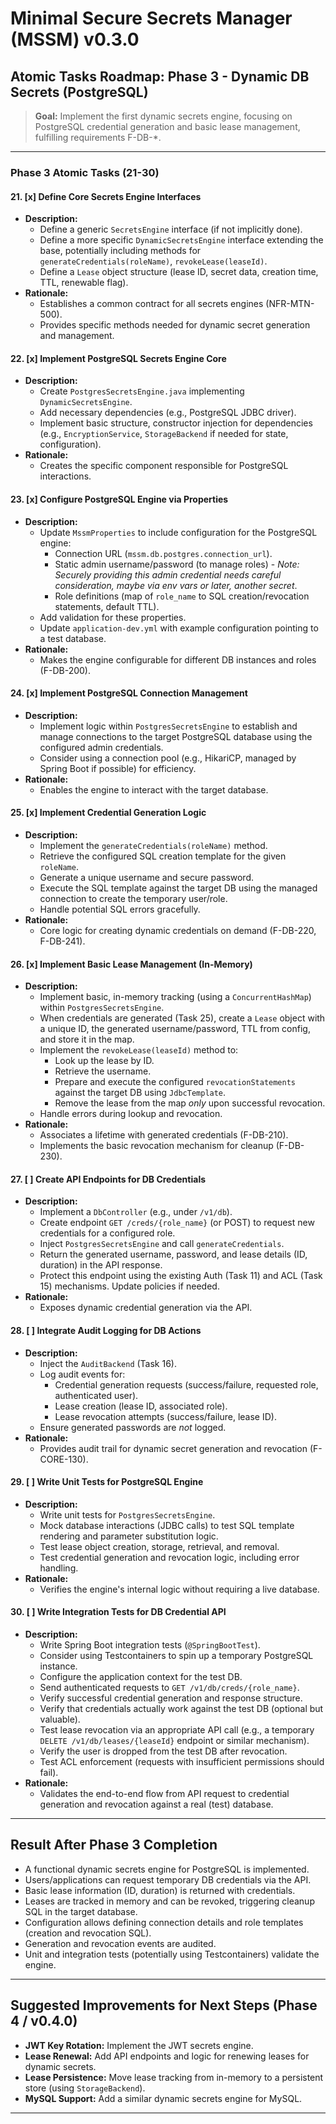 # Minimal Secure Secrets Manager (MSSM) v0.3.0

## Atomic Tasks Roadmap: Phase 3 - Dynamic DB Secrets (PostgreSQL)

> **Goal:** Implement the first dynamic secrets engine, focusing on PostgreSQL credential generation and basic lease management, fulfilling requirements F-DB-*.

---

### Phase 3 Atomic Tasks (21-30)

#### 21. [x] Define Core Secrets Engine Interfaces
- **Description:**
  - Define a generic `SecretsEngine` interface (if not implicitly done).
  - Define a more specific `DynamicSecretsEngine` interface extending the base, potentially including methods for `generateCredentials(roleName)`, `revokeLease(leaseId)`.
  - Define a `Lease` object structure (lease ID, secret data, creation time, TTL, renewable flag).
- **Rationale:**
  - Establishes a common contract for all secrets engines (NFR-MTN-500).
  - Provides specific methods needed for dynamic secret generation and management.

#### 22. [x] Implement PostgreSQL Secrets Engine Core
- **Description:**
  - Create `PostgresSecretsEngine.java` implementing `DynamicSecretsEngine`.
  - Add necessary dependencies (e.g., PostgreSQL JDBC driver).
  - Implement basic structure, constructor injection for dependencies (e.g., `EncryptionService`, `StorageBackend` if needed for state, configuration).
- **Rationale:**
  - Creates the specific component responsible for PostgreSQL interactions.

#### 23. [x] Configure PostgreSQL Engine via Properties
- **Description:**
  - Update `MssmProperties` to include configuration for the PostgreSQL engine:
    - Connection URL (`mssm.db.postgres.connection_url`).
    - Static admin username/password (to manage roles) - *Note: Securely providing this admin credential needs careful consideration, maybe via env vars or later, another secret*.
    - Role definitions (map of `role_name` to SQL creation/revocation statements, default TTL).
  - Add validation for these properties.
  - Update `application-dev.yml` with example configuration pointing to a test database.
- **Rationale:**
  - Makes the engine configurable for different DB instances and roles (F-DB-200).

#### 24. [x] Implement PostgreSQL Connection Management
- **Description:**
  - Implement logic within `PostgresSecretsEngine` to establish and manage connections to the target PostgreSQL database using the configured admin credentials.
  - Consider using a connection pool (e.g., HikariCP, managed by Spring Boot if possible) for efficiency.
- **Rationale:**
  - Enables the engine to interact with the target database.

#### 25. [x] Implement Credential Generation Logic
- **Description:**
  - Implement the `generateCredentials(roleName)` method.
  - Retrieve the configured SQL creation template for the given `roleName`.
  - Generate a unique username and secure password.
  - Execute the SQL template against the target DB using the managed connection to create the temporary user/role.
  - Handle potential SQL errors gracefully.
- **Rationale:**
  - Core logic for creating dynamic credentials on demand (F-DB-220, F-DB-241).

#### 26. [x] Implement Basic Lease Management (In-Memory)
- **Description:**
  - Implement basic, in-memory tracking (using a `ConcurrentHashMap`) within `PostgresSecretsEngine`.
  - When credentials are generated (Task 25), create a `Lease` object with a unique ID, the generated username/password, TTL from config, and store it in the map.
  - Implement the `revokeLease(leaseId)` method to:
    - Look up the lease by ID.
    - Retrieve the username.
    - Prepare and execute the configured `revocationStatements` against the target DB using `JdbcTemplate`.
    - Remove the lease from the map *only* upon successful revocation.
  - Handle errors during lookup and revocation.
- **Rationale:**
  - Associates a lifetime with generated credentials (F-DB-210).
  - Implements the basic revocation mechanism for cleanup (F-DB-230).

#### 27. [ ] Create API Endpoints for DB Credentials
- **Description:**
  - Implement a `DbController` (e.g., under `/v1/db`).
  - Create endpoint `GET /creds/{role_name}` (or POST) to request new credentials for a configured role.
  - Inject `PostgresSecretsEngine` and call `generateCredentials`.
  - Return the generated username, password, and lease details (ID, duration) in the API response.
  - Protect this endpoint using the existing Auth (Task 11) and ACL (Task 15) mechanisms. Update policies if needed.
- **Rationale:**
  - Exposes dynamic credential generation via the API.

#### 28. [ ] Integrate Audit Logging for DB Actions
- **Description:**
  - Inject the `AuditBackend` (Task 16).
  - Log audit events for:
    - Credential generation requests (success/failure, requested role, authenticated user).
    - Lease creation (lease ID, associated role).
    - Lease revocation attempts (success/failure, lease ID).
  - Ensure generated passwords are *not* logged.
- **Rationale:**
  - Provides audit trail for dynamic secret generation and revocation (F-CORE-130).

#### 29. [ ] Write Unit Tests for PostgreSQL Engine
- **Description:**
  - Write unit tests for `PostgresSecretsEngine`.
  - Mock database interactions (JDBC calls) to test SQL template rendering and parameter substitution logic.
  - Test lease object creation, storage, retrieval, and removal.
  - Test credential generation and revocation logic, including error handling.
- **Rationale:**
  - Verifies the engine's internal logic without requiring a live database.

#### 30. [ ] Write Integration Tests for DB Credential API
- **Description:**
  - Write Spring Boot integration tests (`@SpringBootTest`).
  - Consider using Testcontainers to spin up a temporary PostgreSQL instance.
  - Configure the application context for the test DB.
  - Send authenticated requests to `GET /v1/db/creds/{role_name}`.
  - Verify successful credential generation and response structure.
  - Verify that credentials actually work against the test DB (optional but valuable).
  - Test lease revocation via an appropriate API call (e.g., a temporary `DELETE /v1/db/leases/{leaseId}` endpoint or similar mechanism).
  - Verify the user is dropped from the test DB after revocation.
  - Test ACL enforcement (requests with insufficient permissions should fail).
- **Rationale:**
  - Validates the end-to-end flow from API request to credential generation and revocation against a real (test) database.

---

## Result After Phase 3 Completion

- A functional dynamic secrets engine for PostgreSQL is implemented.
- Users/applications can request temporary DB credentials via the API.
- Basic lease information (ID, duration) is returned with credentials.
- Leases are tracked in memory and can be revoked, triggering cleanup SQL in the target database.
- Configuration allows defining connection details and role templates (creation and revocation SQL).
- Generation and revocation events are audited.
- Unit and integration tests (potentially using Testcontainers) validate the engine.

---

## Suggested Improvements for Next Steps (Phase 4 / v0.4.0)

- **JWT Key Rotation:** Implement the JWT secrets engine.
- **Lease Renewal:** Add API endpoints and logic for renewing leases for dynamic secrets.
- **Lease Persistence:** Move lease tracking from in-memory to a persistent store (using `StorageBackend`).
- **MySQL Support:** Add a similar dynamic secrets engine for MySQL.

---